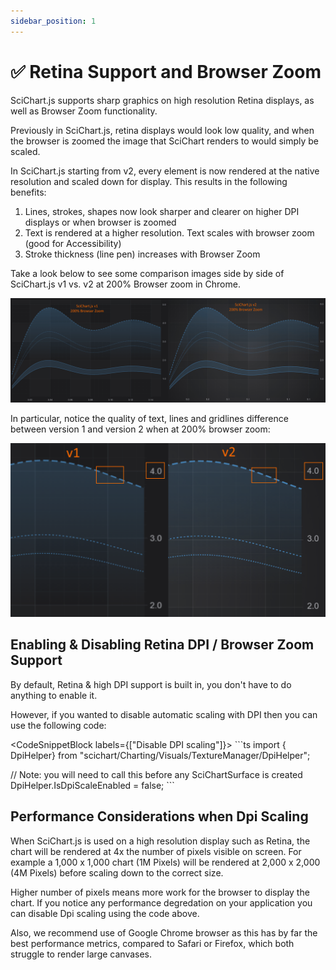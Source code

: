 ```yaml
---
sidebar_position: 1
---
```


# ✅ Retina Support and Browser Zoom

SciChart.js supports sharp graphics on high resolution Retina displays, as well as Browser Zoom functionality.

Previously in SciChart.js, retina displays would look low quality, and when the browser is zoomed the image that SciChart renders to would simply be scaled.

In SciChart.js starting from v2, every element is now rendered at the native resolution and scaled down for display. This results in the following benefits:

1.  Lines, strokes, shapes now look sharper and clearer on higher DPI displays or when browser is zoomed
2.  Text is rendered at a higher resolution. Text scales with browser zoom (good for Accessibility)
3.  Stroke thickness (line pen) increases with Browser Zoom

Take a look below to see some comparison images side by side of SciChart.js v1 vs. v2 at 200% Browser zoom in Chrome.

![](img/1.png)

In particular, notice the quality of text, lines and gridlines difference between version 1 and version 2 when at 200% browser zoom:

![](img/2.png)

Enabling & Disabling Retina DPI / Browser Zoom Support
------------------------------------------------------

By default, Retina &amp; high DPI support is built in, you don't have to do anything to enable it.

However, if you wanted to disable automatic scaling with DPI then you can use the following code:

<CodeSnippetBlock labels={["Disable DPI scaling"]}>
    ```ts
import { DpiHelper} from "scichart/Charting/Visuals/TextureManager/DpiHelper";

// Note: you will need to call this before any SciChartSurface is created
DpiHelper.IsDpiScaleEnabled = false;
    ```
</CodeSnippetBlock>

Performance Considerations when Dpi Scaling
-------------------------------------------

When SciChart.js is used on a high resolution display such as Retina, the chart will be rendered at 4x the number of pixels visible on screen. For example a 1,000 x 1,000 chart (1M Pixels) will be rendered at 2,000 x 2,000 (4M Pixels) before scaling down to the correct size.

Higher number of pixels means more work for the browser to display the chart. If you notice any performance degredation on your application you can disable Dpi scaling using the code above.

Also, we recommend use of Google Chrome browser as this has by far the best performance metrics, compared to Safari or Firefox, which both struggle to render large canvases.